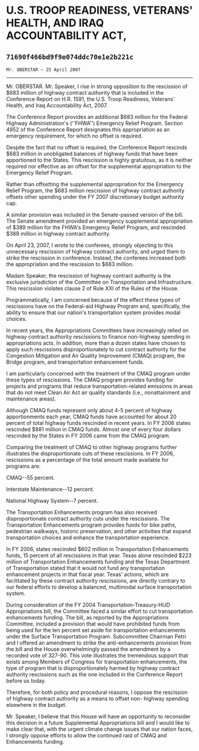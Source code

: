 # U.S. TROOP READINESS, VETERANS' HEALTH, AND IRAQ ACCOUNTABILITY ACT,
## `71690f466bd9f9e074ddc70e1e2b221c`
`Mr. OBERSTAR — 25 April 2007`

---


Mr. OBERSTAR. Mr. Speaker, I rise in strong opposition to the 
rescission of $683 million of highway contract authority that is 
included in the Conference Report on H.R. 1591, the U.S. Troop 
Readiness, Veterans' Health, and Iraq Accountability Act, 2007.

The Conference Report provides an additional $683 million for the 
Federal Highway Administration's (''FHWA'') Emergency Relief Program. 
Section 4952 of the Conference Report designates this appropriation as 
an emergency requirement, for which no offset is required.

Despite the fact that no offset is required, the Conference Report 
rescinds $683 million in unobligated balances of highway funds that 
have been apportioned to the States. This rescission is highly 
gratuitous, as it is neither required nor effective as an offset for 
the supplemental appropriation to the Emergency Relief Program.

Rather than offsetting the supplemental appropriation for the 
Emergency Relief Program, the $683 million rescission of highway 
contract authority offsets other spending under the FY 2007 
discretionary budget authority cap.

A similar provision was included in the Senate-passed version of the 
bill. The Senate amendment provided an emergency supplemental 
appropriation of $389 million for the FHWA's Emergency Relief Program, 
and rescinded $389 million in highway contract authority.

On April 23, 2007, I wrote to the conferees, strongly objecting to 
this unnecessary rescission of highway contract authority, and urged 
them to strike the rescission in conference. Instead, the conferees 
increased both the appropriation and the rescission to $683 million.

Madam Speaker, the rescission of highway contract authority is the 
exclusive jurisdiction of the Committee on Transportation and 
Infrastructure. This rescission violates clause 2 of Rule XXI of the 
Rules of the House.

Programmatically, I am concerned because of the effect these types of 
rescissions have on the Federal-aid Highway Program and, specifically, 
the ability to ensure that our nation's transportation system provides 
modal choices.

In recent years, the Appropriations Committees have increasingly 
relied on highway contract authority rescissions to finance non-highway 
spending in appropriations acts. In addition, more than a dozen states 
have chosen to apply such rescissions disproportionately to cut 
contract authority for the Congestion Mitigation and Air Quality 
Improvement (CMAQ) program, the Bridge program, and transportation 
enhancement funds.

I am particularly concerned with the treatment of the CMAQ program 
under these types of rescissions. The CMAQ program provides funding for 
projects and programs that reduce transportation-related emissions in 
areas that do not meet Clean Air Act air quality standards (i.e., 
nonattainment and maintenance areas).

Although CMAQ funds represent only about 4-5 percent of highway 
apportionments each year, CMAQ funds have accounted for about 20 
percent of total highway funds rescinded in recent years. In FY 2006 
states rescinded $881 million in CMAQ funds. Almost one of every four 
dollars rescinded by the States in FY 2006 came from the CMAQ program.

Comparing the treatment of CMAQ to other highway programs further 
illustrates the disproportionate cuts of these rescissions. In FY 2006, 
rescissions as a percentage of the total amount made available for 
programs are:

CMAQ--55 percent.

Interstate Maintenance--12 percent.

National Highway System--7 percent.



The Transportation Enhancements program has also received 
disproportionate contract authority cuts under the rescissions. The 
Transportation Enhancements program provides funds for bike paths, 
pedestrian walkways, historic preservation, and other activities that 
expand transportation choices and enhance the transportation 
experience.

In FY 2006, states rescinded $602 million in Transportation 
Enhancements funds, 15 percent of all rescissions in that year. Texas 
alone rescinded $223 million of Transportation Enhancements funding and 
the Texas Department of Transportation stated that it would not fund 
any transportation enhancement projects in that fiscal year. Texas' 
actions, which are facilitated by these contract authority rescissions, 
are directly contrary to our federal efforts to develop a balanced, 
multimodal surface transportation system.

During consideration of the FY 2004 Transportation-Treasury-HUD 
Appropriations bill, the Committee faced a similar effort to cut 
transportation enhancements funding. The bill, as reported by the 
Appropriations Committee, included a provision that would have 
prohibited funds from being used for the ten percent set aside for 
transportation enhancements under the Surface Transportation Program. 
Subcommittee Chairman Petri and I offered an amendment to strike the 
anti-enhancements provision from the bill and the House overwhelmingly 
passed the amendment by a recorded vote of 327-90. This vote 
illustrates the tremendous support that exists among Members of 
Congress for transportation enhancements, the type of program that is 
disproportionately harmed by highway contract authority rescissions 
such as the one included in the Conference Report before us today.

Therefore, for both policy and procedural reasons, I oppose the 
rescission of highway contract authority as a means to offset non-
highway spending elsewhere in the budget.

Mr. Speaker, I believe that this House will have an opportunity to 
reconsider this decision in a future Supplemental Appropriations bill 
and I would like to make clear that, with the urgent climate change 
issues that our nation faces, I strongly oppose efforts to allow the 
continued raid of CMAQ and Enhancements funding.